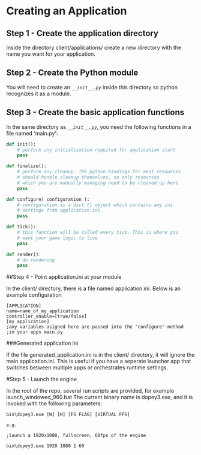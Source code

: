 # Creating an Application

## Step 1 - Create the application directory

Inside the directory client/applications/ create a new directory with the name you want for your application.

## Step 2 - Create the Python module

You will need to create an *``__init__.py``* inside this directory so python recognizes it as a module. 

## Step 3 - Create the basic application functions

In the same directory as *``__init__.py``*, you need the following functions in a file named 'main.py':

```python
def init():
    # perform any initialization required for application start
    pass

def finalize():
    # perform any cleanup. The python bindings for most resources
    # should handle cleanup themselves, so only resources
    # which you are manually managing need to be cleaned up here
    pass

def configure( configuration ):
    # configuration is a dict {} object which contains any ini
    # settings from application.ini
    pass

def tick():
    # this function will be called every tick. This is where you
    # want your game logic to live
    pass

def render():
    # do rendering
    pass

```

##Step 4 - Point application.ini at your module

In the client/ directory, there is a file named application.ini. Below is an example configuration

```
[APPLICATION]
name=name_of_my_application
controller_enable=[true/false]
[my_application]
;any variables asigned here are passed into the "configure" method
;in your apps main.py 
```

###Generated application ini

If the file generated_application.ini is in the client/ directory, it will ignore the main application.ini. This is useful if you have a seperate launcher app that switches between multiple apps or orchestrates runtime settings.

#Step 5 - Launch the engine

In the root of the repo, several run scripts are provided, for example launch_windowed_960.bat The current binary name is dopey3.exe, and it is invoked with the following parameters:

```
bin\dopey3.exe [W] [H] [FS FLAG] [VIRTUAL FPS]

e.g.

;launch a 1920x1080, fullscreen, 60fps of the engine

bin\dopey3.exe 1920 1080 1 60
```
